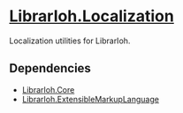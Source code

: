 # [LibrarIoh.Localization](https://github.com/SorceressSpell/LibrarIoh.Localization)

Localization utilities for LibrarIoh.

## Dependencies

- [LibrarIoh.Core](https://github.com/SorceressSpell/LibrarIoh.Core)
- [LibrarIoh.ExtensibleMarkupLanguage](https://github.com/SorceressSpell/LibrarIoh.ExtensibleMarkupLanguage)
